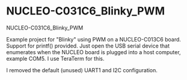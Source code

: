# NUCLEO-C031C6_Blinky_PWM
NUCLEO-C031C6_Blinky_PWM

Example project for "Blinky" using PWM on a NUCLEO-C013C6 board.
Support for printf() provided.  Just open the USB serial device that enumerates when
the NUCLEO board is plugged into a host computer, example COM5.  I use TeraTerm for this.

I removed the default (unused) UART1 and I2C configuration.
